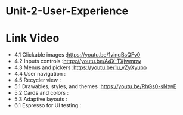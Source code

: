 # Unit-2-User-Experience

# Link Video
- 4.1 Clickable images :https://youtu.be/1vinqBsQFv0
- 4.2 Inputs controls :https://youtu.be/A4X-TXjwmpw
- 4.3 Menus and pickers :https://youtu.be/1u_vZyXyupo
- 4.4 User navigation :
- 4.5 Recycler view :
- 5.1 Drawables, styles, and themes :https://youtu.be/RhGs0-sNtwE
- 5.2 Cards and colors :
- 5.3 Adaptive layouts :
- 6.1 Espresso for UI testing :
